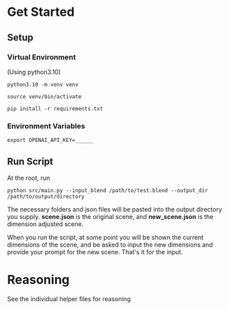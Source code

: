 # Get Started

## Setup

### Virtual Environment

(Using python3.10)

```
python3.10 -m venv venv
```

```
source venv/bin/activate
```

```
pip install -r requirements.txt
```

### Environment Variables

```
export OPENAI_API_KEY=______
```

## Run Script

At the root, run

```
python src/main.py --input_blend /path/to/test.blend --output_dir /path/to/output/directory
```

The necessary folders and json files will be pasted into the output directory you supply. **scene.json** is the original scene, and **new_scene.json** is the dimension adjusted scene.

When you run the script, at some point you will be shown the current dimensions of the scene, and be asked to input the new dimensions and provide your prompt for the new scene. That's it for the input.

# Reasoning

See the individual helper files for reasoning